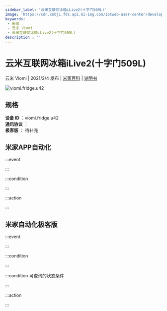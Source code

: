 ```yaml
---
sidebar_label: '云米互联网冰箱iLive2(十字门509L)'
image: 'https://cdn.cnbj1.fds.api.mi-img.com/iotweb-user-center/developer_1679048994984sbHBZv55.png?GalaxyAccessKeyId=AKVGLQWBOVIRQ3XLEW&Expires=9223372036854775807&Signature=8g8L7NoPpVtd5eZRgcbvZEONc6g='
keywords: 
 - 米家
 - 云米 Viomi
 - 云米互联网冰箱iLive2(十字门509L)
description : ''
---
```

# 云米互联网冰箱iLive2(十字门509L)

云米 Viomi | 2021/2/4 发布 | [米家百科](https://home.mi.com/webapp/content/baike/product/index.html?model=viomi.fridge.u42) | [说明书](https://home.mi.com/views/introduction.html?model=viomi.fridge.u42&region=cn)

![viomi.fridge.u42](https://cdn.cnbj1.fds.api.mi-img.com/iotweb-user-center/developer_1679048994984sbHBZv55.png?GalaxyAccessKeyId=AKVGLQWBOVIRQ3XLEW&Expires=9223372036854775807&Signature=8g8L7NoPpVtd5eZRgcbvZEONc6g=)

## 规格  
> 
**设备 ID** ：viomi.fridge.u42  
**通讯协议** ：  
**极客版**  ： 待补充 


## 米家APP自动化  

:::event  

:::

:::condition  

:::

:::action   

:::

## 米家自动化极客版  

:::event  

:::

:::condition  

:::

:::condition 可查询的状态条件  

:::

:::action  

:::

        
